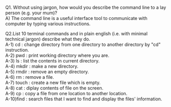 Q1. Without using jargon, how would you describe the command line to a lay person (e.g. your mum)? <br>
A) The command line is a useful interface tool to communicate  with computer by typing various instructions.


Q2.List 10 terminal commands and in plain english (i.e. with minimal technical jargon) describe what they do.  
 A-1) cd : change directory from one directory to another directory by "cd" instruction.  
 A-2) pwd : print working directory where you are.   
 A-3) ls  : list the contents in current directory.  
 A-4) mkdir : make a new directory.  
 A-5) rmdir : remove an empty directory.  
 A-6) rm : remove a file.  
 A-7) touch : create a new file which is empty.  
 A-8) cat : diplay contents of file on the screen.  
 A-9) cp : copy a file from one location to another location.  
 A-10)find : search files that I want to find and display the files' information.  